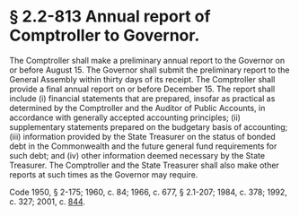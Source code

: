 # § 2.2-813 Annual report of Comptroller to Governor.

<p>The Comptroller shall make a preliminary annual report to the Governor on or before August 15. The Governor shall submit the preliminary report to the General Assembly within thirty days of its receipt. The Comptroller shall provide a final annual report on or before December 15. The report shall include (i) financial statements that are prepared, insofar as practical as determined by the Comptroller and the Auditor of Public Accounts, in accordance with generally accepted accounting principles; (ii) supplementary statements prepared on the budgetary basis of accounting; (iii) information provided by the State Treasurer on the status of bonded debt in the Commonwealth and the future general fund requirements for such debt; and (iv) other information deemed necessary by the State Treasurer. The Comptroller and the State Treasurer shall also make other reports at such times as the Governor may require.</p><p>Code 1950, § 2-175; 1960, c. 84; 1966, c. 677, § 2.1-207; 1984, c. 378; 1992, c. 327; 2001, c. <a href='http://lis.virginia.gov/cgi-bin/legp604.exe?011+ful+CHAP0844'>844</a>.</p>